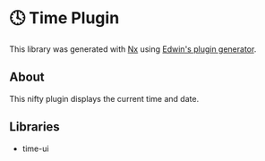 # 🕓 Time Plugin
This library was generated with [Nx](https://nx.dev) using [Edwin's plugin generator](../../tools/generators/plugin/schema.json).

## About
This nifty plugin displays the current time and date.

## Libraries
* time-ui
